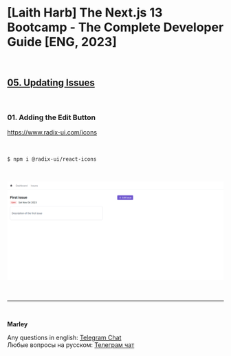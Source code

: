 # [Laith Harb] The Next.js 13 Bootcamp - The Complete Developer Guide [ENG, 2023]

<br/>

## [05. Updating Issues](https://github.com/webmakaka/Next.js-Projects-Build-an-Issue-Tracker/pull/3)

<br/>

### 01. Adding the Edit Button

https://www.radix-ui.com/icons

<br/>

```
$ npm i @radix-ui/react-icons
```

<br/>

![Application](/img/pic-ch05-img01.png?raw=true)

<br/>

---

<br/>

**Marley**

Any questions in english: <a href="https://jsdev.org/chat/">Telegram Chat</a>  
Любые вопросы на русском: <a href="https://jsdev.ru/chat/">Телеграм чат</a>
